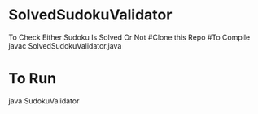 # SolvedSudokuValidator
To Check Either Sudoku Is Solved Or Not
#Clone this Repo
#To Compile 
javac SolvedSudokuValidator.java
# To Run
java SudokuValidator
